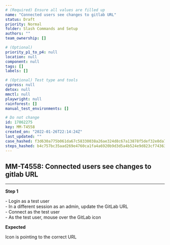 ```yaml
---
# (Required) Ensure all values are filled up
name: "Connected users see changes to gitlab URL"
status: Draft
priority: Normal
folder: Slash Commands and Setup
authors: ""
team_ownership: []

# (Optional)
priority_p1_to_p4: null
location: null
component: null
tags: []
labels: []

# (Optional) Test type and tools
cypress: null
detox: null
mmctl: null
playwright: null
rainforest: []
manual_test_environments: []

# Do not change
id: 17862275
key: MM-T4558
created_on: "2022-01-26T22:14:24Z"
last_updated: ""
case_hashed: f3d630a775b061da67c58330038a26ae324d8c67a13878f5def32e0da790c2bb96e8235a8556e5e588ac2bdadd8941cd
steps_hashed: b4c757bc35aad269e4760ca1fa4a6920b9d3d5a4b524e9d823cf743639c1e280fb66f8e908caa85131779bada8246057
---
```


<!-- (Auto-generated) Based on frontmatter's "key" and "name" -->

## MM-T4558: Connected users see changes to gitlab URL

---

**Step 1**

\- Login as a test user\
\- In a different session as an admin, update the GitLab URL\
\- Connect as the test user\
\- As the test user, mouse over the GitLab icon

**Expected**

Icon is pointing to the correct URL
